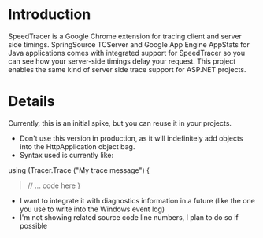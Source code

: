 # Introduction #

SpeedTracer is a Google Chrome extension for tracing client and server side timings. SpringSource TCServer and Google App Engine AppStats for Java applications comes with integrated support for SpeedTracer so you can see how your server-side timings delay your request.
This project enables the same kind of server side trace support for ASP.NET projects.

# Details #

Currently, this is an initial spike, but you can reuse it in your projects.

  * Don't use this version in production, as it will indefinitely add objects into the HttpApplication object bag.
  * Syntax used is currently like:

using (Tracer.Trace ("My trace message")
{
> // ... code here
}
  * I want to integrate it with diagnostics information in a future (like the one you use to write into the Windows event log)
  * I'm not showing related source code line numbers, I plan to do so if possible